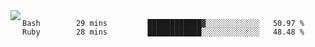 

<a href="https://github.com/anuraghazra/github-readme-stats">
  <img align="left" src="https://github-readme-stats.vercel.app/api?username=kfly8&count_private=true&show_icons=true&theme=calm" />
</a>


<!--START_SECTION:waka-->
```text
Bash        29 mins         ████████████▓░░░░░░░░░░░░   50.97 % 
Ruby        28 mins         ████████████░░░░░░░░░░░░░   48.48 % 
```
<!--END_SECTION:waka-->
